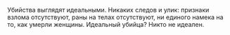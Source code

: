 <!--2025-02-16 12:32:00-->
Убийства выглядят идеальными. Никаких следов и улик: признаки взлома отсутствуют, раны на телах отсутствуют, ни единого намека на то, как умерли женщины.
    Идеальный убийца?
    Никто не идеален.
